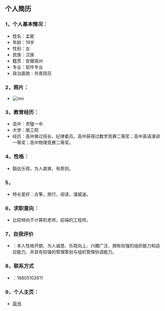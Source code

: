 ## 个人简历
### 1，个人基本情况：
 - 姓名：孟妮 
 -  年龄：19岁
 -  性别：女 
 -  民族：汉族
 -  籍贯：安徽宿州
 -  专业：软件专业
 -  政治面貌：共青团员
### 2，照片：
 -  ![mn](https://wx4.sinaimg.cn/mw690/0061q8Nngy1g0s9otmwvaj30mt0mtq5z.jpg)
### 3，教育经历：
 -  高中：灵璧一中
 -  大学：南工院
 -  经历：高中做过班长，纪律委员。高中获得过数学竞赛二等奖；高中英语演讲一等奖；高中物理竞赛二等奖。
### 4，性格：
 - 豁达乐观，为人直爽，有原则。
### 5，
 - 特长爱好：古筝，旅行，阅读，漫威迷。
### 6，求职意向：
 - 比较倾向于计算机老师，前端的工程师。
### 7，自我评价
 - ：本人性格开朗、为人诚恳、乐观向上、兴趣广泛、拥有较强的组织能力和适应能力、并具有较强的管理策划与组织管理协调能力。
### 8，联系方式
 - ：18805102611
### 9，个人主页：
 - [简书](https://www.jianshu.com/u/bd0844e8e06d)
